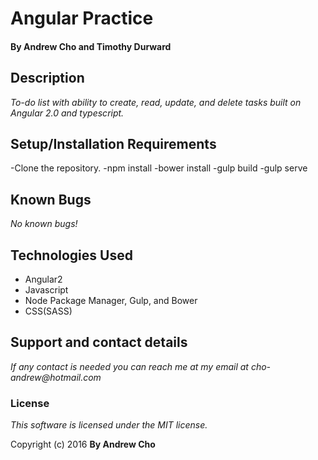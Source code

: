 # Angular Practice

#### By Andrew Cho and Timothy Durward

## Description

_To-do list with ability to create, read, update, and delete tasks built on Angular 2.0 and typescript._


## Setup/Installation Requirements
-Clone the repository.
-npm install
-bower install
-gulp build
-gulp serve

## Known Bugs
_No known bugs!_

## Technologies Used

- Angular2
- Javascript
- Node Package Manager, Gulp, and Bower
- CSS(SASS)

## Support and contact details
_If any contact is needed you can reach me at my email at cho-andrew@hotmail.com_

### License

*This software is licensed under the MIT license.*

Copyright (c) 2016 **By Andrew Cho**
